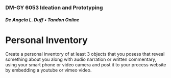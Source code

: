 ### DM-GY 6053 Ideation and Prototyping
##### De Angela L. Duff • Tandon Online

# Personal Inventory

Create a personal inventory of at least 3 objects that you posess that reveal something about you along with audio narration or written commentary, using your smart phone or video camera and post it to your process website by embedding a youtube or vimeo video.